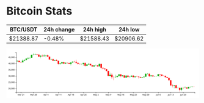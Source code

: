 # Bitcoin Stats

BTC/USDT|24h change|24h high|24h low|
|---|---|---|---|
|$21388.87|-0.48%|$21588.43|$20906.62|

<img src="./chart.svg">
